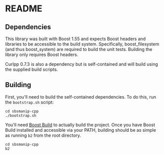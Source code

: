 README
======

Dependencies
------------

This library was built with Boost 1.55 and expects Boost headers and libraries to be accessible to the build system. Specifically, boost_filesystem (and thus boost_system) are required to build the unit tests. Building the library only requires Boost headers.

Curlpp 0.7.3 is also a dependency but is self-contained and will build using the supplied build scripts.

Building
--------

First, you'll need to build the self-contained dependencies. To do this, run the `bootstrap.sh` script:

    cd sbsmanip-cpp
    ./bootstrap.sh

You'll need [Boost Build](https://github.com/boostorg/build) to actually build the project. Once you have Boost Build installed and accessible via your PATH, building should be as simple as running `b2` from the root directory.

    cd sbsmanip-cpp
    b2
